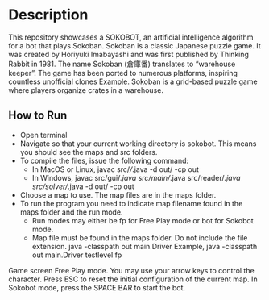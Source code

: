 # Description
This repository showcases a SOKOBOT, an artificial intelligence algorithm for a bot that plays Sokoban. Sokoban is a classic Japanese puzzle game. 
It was created by Horiyuki Imabayashi and was first published by Thinking Rabbit in 1981. The name Sokoban (倉庫番) translates to “warehouse keeper”. 
The game has been ported to numerous platforms, inspiring countless unofficial clones [Example](https://www.mathsisfun.com/games/sokoban.html). Sokoban is a grid-based puzzle game where players organize crates in a warehouse.

## How to Run
- Open terminal
- Navigate so that your current working directory is sokobot. This means you should see the maps and src folders.
- To compile the files, issue the following command:
  - In MacOS or Linux, javac src/*/*.java -d out/ -cp out
  - In Windows, javac src/gui/*.java src/main/*.java src/reader/*.java src/solver/*.java -d out/ -cp out
- Choose a map to use. The map files are in the maps folder.
- To run the program you need to indicate map filename found in the maps folder and the run mode.
  - Run modes may either be fp for Free Play mode or bot for Sokobot mode.
  - Map file must be found in the maps folder. Do not include the file extension.
    java -classpath out main.Driver <map-filename-only> <run-mode>
    Example, java -classpath out main.Driver testlevel fp

Game screen Free Play mode. You may use your arrow keys to control the character.
Press ESC to reset the initial configuration of the current map.
In Sokobot mode, press the SPACE BAR to start the bot.
